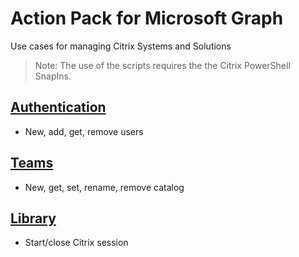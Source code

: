# Action Pack for Microsoft Graph
Use cases for managing Citrix Systems and Solutions
> Note: The use of the scripts requires the the Citrix PowerShell SnapIns.

## [Authentication](./Authentication)

+ New, add, get, remove users

## [Teams](./Teams)

+ New, get, set, rename, remove catalog

## [Library](./_LIB_)

+ Start/close Citrix session